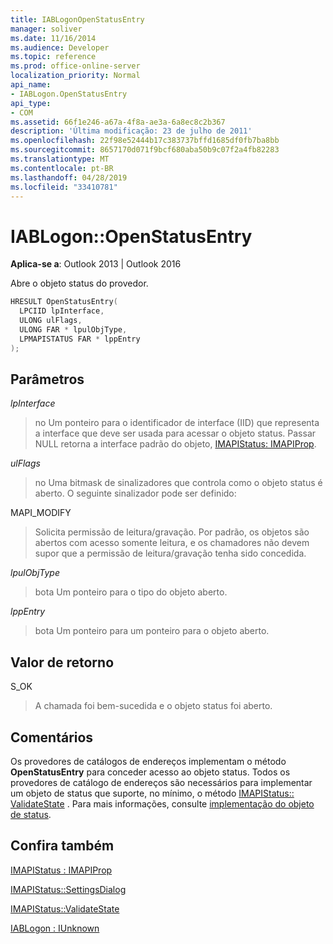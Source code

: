 ```yaml
---
title: IABLogonOpenStatusEntry
manager: soliver
ms.date: 11/16/2014
ms.audience: Developer
ms.topic: reference
ms.prod: office-online-server
localization_priority: Normal
api_name:
- IABLogon.OpenStatusEntry
api_type:
- COM
ms.assetid: 66f1e246-a67a-4f8a-ae3a-6a8ec8c2b367
description: 'Última modificação: 23 de julho de 2011'
ms.openlocfilehash: 22f98e52444b17c383737bffd1685df0fb7ba8bb
ms.sourcegitcommit: 8657170d071f9bcf680aba50b9c07f2a4fb82283
ms.translationtype: MT
ms.contentlocale: pt-BR
ms.lasthandoff: 04/28/2019
ms.locfileid: "33410781"
---
```

# <a name="iablogonopenstatusentry"></a>IABLogon::OpenStatusEntry

  
  
**Aplica-se a**: Outlook 2013 | Outlook 2016 
  
Abre o objeto status do provedor.
  
```cpp
HRESULT OpenStatusEntry(
  LPCIID lpInterface,
  ULONG ulFlags,
  ULONG FAR * lpulObjType,
  LPMAPISTATUS FAR * lppEntry
);
```

## <a name="parameters"></a>Parâmetros

 _lpInterface_
  
> no Um ponteiro para o identificador de interface (IID) que representa a interface que deve ser usada para acessar o objeto status. Passar NULL retorna a interface padrão do objeto, [IMAPIStatus: IMAPIProp](imapistatusimapiprop.md).
    
 _ulFlags_
  
> no Uma bitmask de sinalizadores que controla como o objeto status é aberto. O seguinte sinalizador pode ser definido:
    
MAPI_MODIFY 
  
> Solicita permissão de leitura/gravação. Por padrão, os objetos são abertos com acesso somente leitura, e os chamadores não devem supor que a permissão de leitura/gravação tenha sido concedida.
    
 _lpulObjType_
  
> bota Um ponteiro para o tipo do objeto aberto.
    
 _lppEntry_
  
> bota Um ponteiro para um ponteiro para o objeto aberto.
    
## <a name="return-value"></a>Valor de retorno

S_OK 
  
> A chamada foi bem-sucedida e o objeto status foi aberto.
    
## <a name="remarks"></a>Comentários

Os provedores de catálogos de endereços implementam o método **OpenStatusEntry** para conceder acesso ao objeto status. Todos os provedores de catálogo de endereços são necessários para implementar um objeto de status que suporte, no mínimo, o método [IMAPIStatus:: ValidateState](imapistatus-validatestate.md) . Para mais informações, consulte [implementação do objeto de status](status-object-implementation.md).
  
## <a name="see-also"></a>Confira também



[IMAPIStatus : IMAPIProp](imapistatusimapiprop.md)
  
[IMAPIStatus::SettingsDialog](imapistatus-settingsdialog.md)
  
[IMAPIStatus::ValidateState](imapistatus-validatestate.md)
  
[IABLogon : IUnknown](iablogoniunknown.md)

